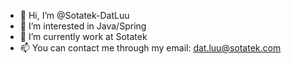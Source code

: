 - 👋 Hi, I’m @Sotatek-DatLuu
- 👀 I’m interested in Java/Spring
- 🌱 I’m currently work at Sotatek 
- 📫 You can contact me through my email: dat.luu@sotatek.com

<!---
Sotatek-DatLuu/Sotatek-DatLuu is a ✨ special ✨ repository because its `README.md` (this file) appears on your GitHub profile.
You can click the Preview link to take a look at your changes.
--->
